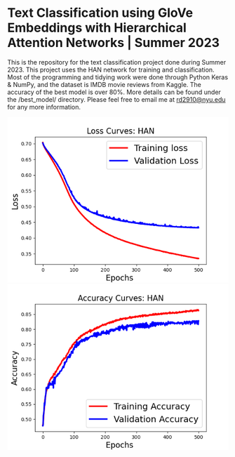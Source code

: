 # Text Classification using GloVe Embeddings with Hierarchical Attention Networks | Summer 2023
This is the repository for the text classification project done during Summer 2023. This project uses the HAN network for training and classification. Most of the programming and tidying work were done through Python Keras & NumPy, and the dataset is IMDB movie reviews from Kaggle. The accuracy of the best model is over 80%. More details can be found under the /best_model/ directory. Please feel free to email me at rd2910@nyu.edu for any more information.

<img width="600" alt="loss_han" src="https://github.com/ruoheng-du/natural-language-processing/blob/main/text_classification/movie_review/best_model/loss_han.png"> <img width="600" alt="acc_han" src="https://github.com/ruoheng-du/natural-language-processing/blob/main/text_classification/movie_review/best_model/accuracy_han.png">
